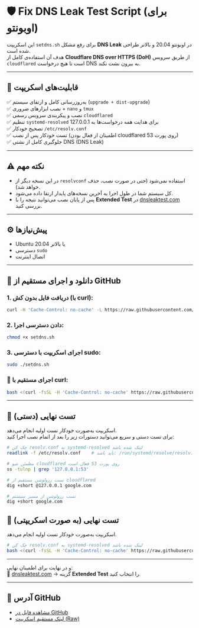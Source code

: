 # 🛡️ Fix DNS Leak Test Script (برای اوبونتو)

این اسکریپت `setdns.sh` برای رفع مشکل **DNS Leak** در اوبونتو 20.04 و بالاتر طراحی شده است.  
هدف آن استفاده‌ی کامل از **Cloudflare DNS over HTTPS (DoH)** از طریق سرویس `cloudflared` است تا هیچ درخواست DNS به بیرون نشت نکند.  

---

## 🎯 قابلیت‌های اسکریپت

✅ به‌روزرسانی کامل و ارتقای سیستم (`upgrade + dist-upgrade`)  
✅ نصب ابزارهای ضروری + `nano` و `tmux`  
✅ نصب و پیکربندی سرویس رسمی `cloudflared`  
✅ تنظیم `systemd-resolved` برای هدایت همه درخواست‌ها به 127.0.0.1  
✅ تصحیح خودکار `/etc/resolv.conf`  
✅ تست خودکار پس از نصب (اطمینان از فعال بودن cloudflared روی پورت 53)  
✅ جلوگیری کامل از نشتی DNS (DNS Leak)  

---

## ⚠️ نکته مهم

- در این نسخه دیگر از `resolvconf` استفاده نمی‌شود (حتی در صورت نصب، حذف خواهد شد).  
- کل سیستم شما در طول اجرا به آخرین نسخه‌های پایدار ارتقا داده می‌شود.  
- پس از پایان نصب می‌توانید نتیجه را با **Extended Test** در [dnsleaktest.com](https://dnsleaktest.com) بررسی کنید.  

---

## ⚙️ پیش‌نیازها

- Ubuntu 20.04 یا بالاتر  
- دسترسی `sudo`  
- اتصال اینترنت  

---

## 🚀 دانلود و اجرای مستقیم از GitHub

### 1. دریافت فایل بدون کش (با curl):
```bash
curl -H 'Cache-Control: no-cache' -L https://raw.githubusercontent.com/BigPyth0n/Fix-DNS-Leak-With-GPT/main/setdns.sh -o setdns.sh
```

### 2. دادن دسترسی اجرا:
```bash
chmod +x setdns.sh
```

### 3. اجرای اسکریپت با دسترسی sudo:
```bash
sudo ./setdns.sh
```

### 🚀 اجرای مستقیم با curl:
```bash
bash <(curl -fsSL -H 'Cache-Control: no-cache' https://raw.githubusercontent.com/BigPyth0n/Fix-DNS-Leak-With-GPT/main/setdns.sh)
```

---

## 🧪 تست نهایی (دستی)

اسکریپت به‌صورت خودکار تست اولیه انجام می‌دهد.  
برای تست دستی و سریع می‌توانید دستورات زیر را بعد از اتمام نصب اجرا کنید:

```bash
# چک کن resolv.conf به systemd-resolved لینک شده باشد
readlink -f /etc/resolv.conf    # باید باشد: /run/systemd/resolve/resolv.conf

# مطمئن شو cloudflared روی پورت 53 فعال است
ss -tulnp | grep '127.0.0.1:53'

# تست رزولوشن مستقیم از cloudflared
dig +short @127.0.0.1 google.com

# تست رزولوشن از مسیر سیستم
dig +short google.com
```

## 🧪 تست نهایی (به صورت اسکریپتی)

اسکریپت به‌صورت خودکار تست اولیه انجام می‌دهد.  


```bash
# چک کن resolv.conf به systemd-resolved لینک شده باشد
bash <(curl -fsSL -H 'Cache-Control: no-cache' https://raw.githubusercontent.com/BigPyth0n/Fix-DNS-Leak-With-BigPyth0n/refs/heads/main/TestFixed.sh)
```

---

و در نهایت برای اطمینان نهایی:  
🔗 [dnsleaktest.com](https://dnsleaktest.com) → گزینه **Extended Test** را انتخاب کنید.  

---

## 📁 آدرس GitHub

- [مشاهده فایل در GitHub](https://github.com/BigPyth0n/Fix-DNS-Leak-With-GPT)  
- [لینک مستقیم اسکریپت (Raw)](https://raw.githubusercontent.com/BigPyth0n/Fix-DNS-Leak-With-GPT/main/setdns.sh)  
